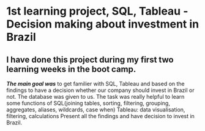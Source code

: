 # 1st learning project, SQL, Tableau - Decision making about investment in Brazil

## I have done this project during my first two learning weeks in the boot camp. 
***The main goal was***  to get familier with SQL, Tableau and based on the findings to have a decision whether our company should invest in Brazil or not. The database was given to us. 
The task was really helpful to learn some functions of SQL(joining tables, sorting, filtering, grouping, aggregates, aliases, wildcards, case when)
Tableau: data visualisation, filtering, calculations
Present all the findings and have decision to invest in Brazil.  
